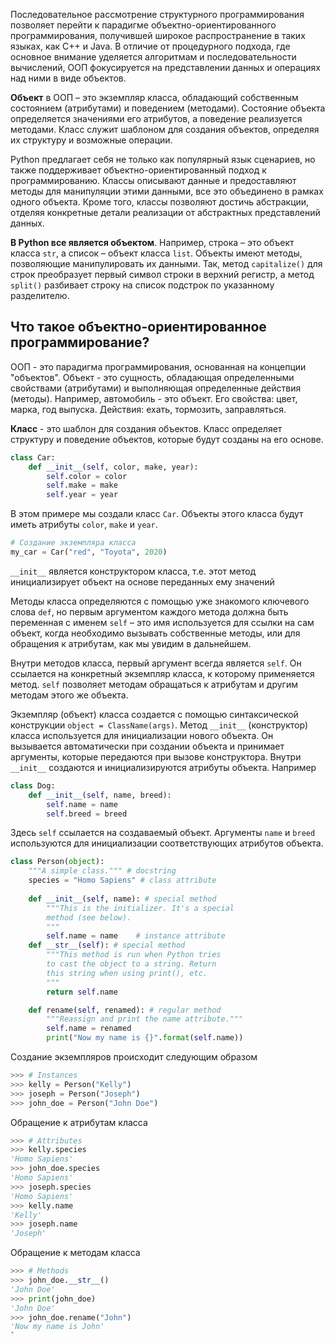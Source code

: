 
Последовательное рассмотрение структурного программирования позволяет перейти к парадигме объектно-ориентированного программирования, получившей широкое распространение в таких языках, как C++ и Java. В отличие от процедурного подхода, где основное внимание уделяется алгоритмам и последовательности вычислений, ООП фокусируется на представлении данных и операциях над ними в виде объектов.

**Объект** в ООП – это экземпляр класса, обладающий собственным состоянием (атрибутами) и поведением (методами). Состояние объекта определяется значениями его атрибутов, а поведение реализуется методами. Класс служит шаблоном для создания объектов, определяя их структуру и возможные операции.

Python предлагает себя не только как популярный язык сценариев, но также поддерживает объектно-ориентированный подход к программированию. Классы описывают данные и предоставляют методы для манипуляции этими данными, все это объединено в рамках одного объекта. Кроме того, классы позволяют достичь абстракции, отделяя конкретные детали реализации от абстрактных представлений данных.

**В Python все является объектом**. Например, строка – это объект класса `str`, а список – объект класса `list`. Объекты имеют методы, позволяющие манипулировать их данными. Так, метод `capitalize()` для строк преобразует первый символ строки в верхний регистр, а метод `split()` разбивает строку на список подстрок по указанному разделителю.

## Что такое объектно-ориентированное программирование?

ООП - это парадигма программирования, основанная на концепции "объектов". Объект - это сущность, обладающая определенными свойствами (атрибутами) и выполняющая определенные действия (методы). Например, автомобиль - это объект. Его свойства: цвет, марка, год выпуска. Действия: ехать, тормозить, заправляться.

**Класс** - это шаблон для создания объектов. Класс определяет структуру и поведение объектов, которые будут созданы на его основе.

```python
class Car:
    def __init__(self, color, make, year):
        self.color = color
        self.make = make
        self.year = year
```

В этом примере мы создали класс `Car`. Объекты этого класса будут иметь атрибуты `color`, `make` и `year`.

```python
# Создание экземпляра класса
my_car = Car("red", "Toyota", 2020)
```

`__init__` является конструктором класса, т.е. этот метод инициализирует объект на основе переданных ему значений 

Методы класса определяются с помощью уже знакомого ключевого слова `def`, но первым аргументом каждого метода должна быть переменная с именем `self` – это имя
используется для ссылки на сам объект, когда необходимо вызывать собственные методы, или для обращения к атрибутам, как мы увидим в дальнейшем.

Внутри методов класса, первый аргумент всегда является `self`. Он ссылается на конкретный экземпляр класса, к которому применяется метод. `self` позволяет методам обращаться к атрибутам и другим методам этого же объекта.

Экземпляр (объект) класса создается с помощью синтаксической конструкции `object = ClassName(args)`. Метод `__init__` (конструктор) класса используется для инициализации нового объекта. Он вызывается автоматически при создании объекта и принимает аргументы, которые передаются при вызове конструктора. Внутри `__init__` создаются и инициализируются атрибуты объекта. Например

```python
class Dog:
    def __init__(self, name, breed):
        self.name = name
        self.breed = breed
```

Здесь `self` ссылается на создаваемый объект. Аргументы `name` и `breed` используются для инициализации соответствующих атрибутов объекта.

```python
class Person(object):
	"""A simple class.""" # docstring
	species = "Homo Sapiens" # class attribute
	
	def __init__(self, name): # special method
		"""This is the initializer. It's a special
		method (see below).
		"""
		self.name = name 	# instance attribute
	def __str__(self): # special method
		"""This method is run when Python tries
		to cast the object to a string. Return
		this string when using print(), etc.
		"""
		return self.name

	def rename(self, renamed): # regular method
		"""Reassign and print the name attribute."""
		self.name = renamed
		print("Now my name is {}".format(self.name))
```

Создание экземпляров происходит следующим образом

```python
>>> # Instances
>>> kelly = Person("Kelly")
>>> joseph = Person("Joseph")
>>> john_doe = Person("John Doe")
```

Обращение к атрибутам класса

```python
>>> # Attributes
>>> kelly.species
'Homo Sapiens'
>>> john_doe.species
'Homo Sapiens'
>>> joseph.species
'Homo Sapiens'
>>> kelly.name
'Kelly'
>>> joseph.name
'Joseph'
```

Обращение к методам класса

```python
>>> # Methods
>>> john_doe.__str__()
'John Doe'
>>> print(john_doe)
'John Doe'
>>> john_doe.rename("John")
'Now my name is John'
`